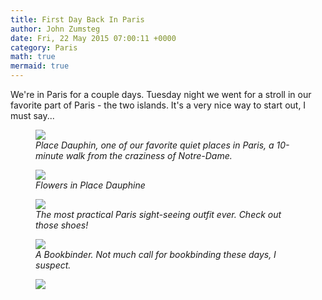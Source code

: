 ```yaml
---
title: First Day Back In Paris
author: John Zumsteg
date: Fri, 22 May 2015 07:00:11 +0000
category: Paris
math: true
mermaid: true
---
```

We're in Paris for a couple days. Tuesday night we went for a stroll in our favorite part of Paris - the two islands. It's a very nice way to start out, I must say...

<figure>
	<img src="{{site.url}}/assets/images/2015/05/DSC04702.jpg"/>
	<figcaption><em>Place Dauphin, one of our favorite quiet places in Paris, a 10-minute walk from the craziness of Notre-Dame.</em></figcaption>
</figure>



<figure>
	<img src="{{site.url}}/assets/images/2015/05/DSC04696.jpg"/>
	<figcaption><em>Flowers in Place Dauphine</em></figcaption>
</figure>



<figure>
	<img src="{{site.url}}/assets/images/2015/05/DSC04711.jpg"/>
	<figcaption><em>The most practical Paris sight-seeing outfit ever. Check out those shoes!</em></figcaption>
</figure>



<figure>
	<img src="{{site.url}}/assets/images/2015/05/DSC04699.jpg"/>
	<figcaption><em>A Bookbinder. Not much call for bookbinding these days, I suspect.</em></figcaption>
</figure>



<figure>
	<img src="{{site.url}}/assets/images/2015/05/DSC04700.jpg"/>
	<figcaption></figcaption>
</figure>


